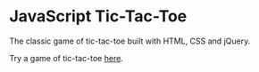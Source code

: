 # JavaScript Tic-Tac-Toe

The classic game of tic-tac-toe built with HTML, CSS and jQuery.

Try a game of tic-tac-toe [here](https://christopherdennis.me/tic-tac-toe/).
